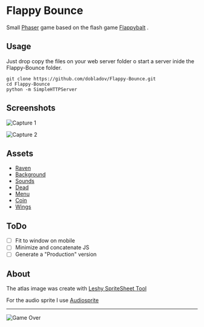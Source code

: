 # Flappy Bounce

Small [Phaser](http://phaser.io/) game based on the flash game [Flappybalt](http://haxeflixel.com/demos/Flappybalt/) .

## Usage

Just drop copy the files on your web server folder o start a server
inide the Flappy-Bounce folder.

    git clone https://github.com/dobladov/Flappy-Bounce.git
    cd Flappy-Bounce
    python -m SimpleHTTPServer

## Screenshots

![Capture 1](https://my.mixtape.moe/ttlbau.png)

![Capture 2](https://my.mixtape.moe/xjcwpd.png)

## Assets

+   [Raven](http://opengameart.org/content/owl-and-raven-sprites)
+   [Background](https://openclipart.org/detail/170137/old-city-background)
+   [Sounds](http://www.freesound.org/)
  +   [Dead](http://www.freesound.org/people/notchfilter/sounds/43697/)
  +   [Menu](http://www.freesound.org/people/Soughtaftersounds/sounds/145440/)
  +   [Coin](http://www.freesound.org/people/shnur_/sounds/336936/)
  +   [Wings](http://www.freesound.org/people/ani_music/sounds/244981/)

## ToDo

+   [ ] Fit to window on mobile
+   [ ] Minimize and concatenate JS
+   [ ] Generate a "Production" version

## About

The atlas image was create with [Leshy SpriteSheet Tool](http://www.leshylabs.com/apps/sstool/)

For the audio sprite I use [Audiosprite](https://github.com/tonistiigi/audiosprite)

---

![Game Over](https://my.mixtape.moe/emgrph.gif)
